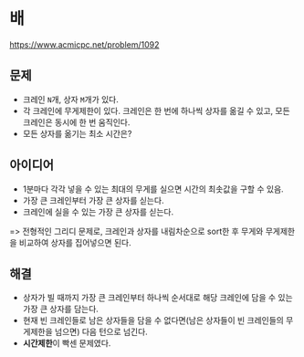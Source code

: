 # 배

https://www.acmicpc.net/problem/1092

## 문제

- 크레인 `N`개, 상자 `M`개가 있다.
- 각 크레인에 무게제한이 있다. 크레인은 한 번에 하나씩 상자를 옮길 수 있고, 모든 크레인은 동시에 한 번 움직인다.
- 모든 상자를 옮기는 최소 시간은?

## 아이디어

- 1분마다 각각 넣을 수 있는 최대의 무게를 실으면 시간의 최솟값을 구할 수 있음.
- 가장 큰 크레인부터 가장 큰 상자를 싣는다.
- 크레인에 실을 수 있는 가장 큰 상자를 싣는다.

=> 전형적인 그리디 문제로, 크레인과 상자를 내림차순으로 sort한 후 무게와 무게제한을 비교하여 상자를 집어넣으면 된다.

## 해결

- 상자가 빌 때까지 가장 큰 크레인부터 하나씩 순서대로 해당 크레인에 담을 수 있는 가장 큰 상자를 담는다.
- 현재 빈 크레인들로 남은 상자들을 담을 수 없다면(남은 상자들이 빈 크레인들의 무게제한을 넘으면) 다음 턴으로 넘긴다.
- **시간제한**이 빡센 문제였다.

